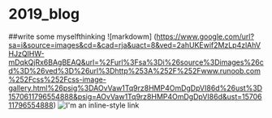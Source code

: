 # 2019_blog
##write some myselfthinking
![markdowm] (https://www.google.com/url?sa=i&source=images&cd=&cad=rja&uact=8&ved=2ahUKEwif2MzLp4zlAhVHJzQIHW-mDqkQjRx6BAgBEAQ&url=%2Furl%3Fsa%3Di%26source%3Dimages%26cd%3D%26ved%3D%26url%3Dhttp%253A%252F%252Fwww.runoob.com%252Fcss%252Fcss-image-gallery.html%26psig%3DAOvVaw1Tq9rz8HMP4OmDgDpVI86d%26ust%3D1570611796554888&psig=AOvVaw1Tq9rz8HMP4OmDgDpVI86d&ust=1570611796554888)
![I'm an inline-style link](https://www.google.com)
